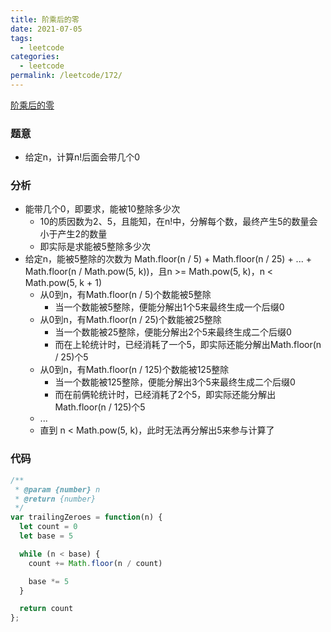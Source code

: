 ```yaml
---
title: 阶乘后的零
date: 2021-07-05
tags:
  - leetcode
categories:
  - leetcode
permalink: /leetcode/172/
---
```


[阶乘后的零](https://leetcode-cn.com/problems/factorial-trailing-zeroes/)

### 题意
* 给定n，计算n!后面会带几个0

### 分析
* 能带几个0，即要求，能被10整除多少次
  * 10的质因数为2、5，且能知，在n!中，分解每个数，最终产生5的数量会小于产生2的数量
  * 即实际是求能被5整除多少次
* 给定n，能被5整除的次数为 Math.floor(n / 5) + Math.floor(n / 25) + ... + Math.floor(n / Math.pow(5, k))，且n >= Math.pow(5, k)，n < Math.pow(5, k + 1)
  * 从0到n，有Math.floor(n / 5)个数能被5整除
    * 当一个数能被5整除，便能分解出1个5来最终生成一个后缀0
  * 从0到n，有Math.floor(n / 25)个数能被25整除
    * 当一个数能被25整除，便能分解出2个5来最终生成二个后缀0
    * 而在上轮统计时，已经消耗了一个5，即实际还能分解出Math.floor(n / 25)个5
  * 从0到n，有Math.floor(n / 125)个数能被125整除
    * 当一个数能被125整除，便能分解出3个5来最终生成二个后缀0
    * 而在前俩轮统计时，已经消耗了2个5，即实际还能分解出Math.floor(n / 125)个5
  * ...
  * 直到 n < Math.pow(5, k)，此时无法再分解出5来参与计算了

### 代码
```js
/**
 * @param {number} n
 * @return {number}
 */
var trailingZeroes = function(n) {
  let count = 0
  let base = 5

  while (n < base) {
    count += Math.floor(n / count)

    base *= 5
  }

  return count
};
```
